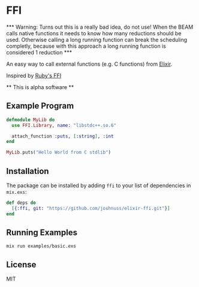 FFI
===

*** Warning: Turns out this is a really bad idea, do not use! When the BEAM calls native functions it needs to know how many reductions should be used. Otherwise calling a long running function can break the scheduling completly, because with this approach a long running function is considered 1 reduction ***

An easy way to call external functions (e.g. C functions) from [Elixir](https://github.com/elixir-lang/elixir).

Inspired by [Ruby's FFI](https://github.com/ffi/ffi)

** This is alpha software **

## Example Program

```elixir
defmodule MyLib do
  use FFI.Library, name: "libstdc++.so.6"

  attach_function :puts, [:string], :int
end

MyLib.puts("Hello World from C stdlib")
```

## Installation

The package can be installed by adding `ffi` to your list of dependencies in `mix.exs`:

```elixir
def deps do
  [{:ffi, git: "https://github.com/joshnuss/elixir-ffi.git"}]
end
```

## Running Examples

```shell
mix run examples/basic.exs
```

## License

MIT
